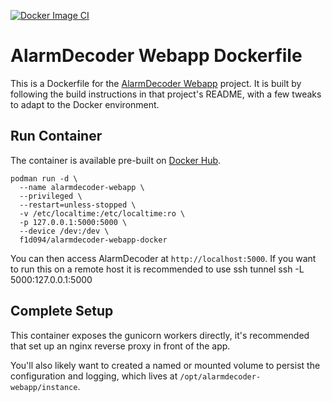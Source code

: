 [![Docker Image CI](https://github.com/f1d094/alarmdecoder-webapp-docker/actions/workflows/docker-image.yml/badge.svg)](https://github.com/f1d094/alarmdecoder-webapp-docker/actions/workflows/docker-image.yml)

# AlarmDecoder Webapp Dockerfile

This is a Dockerfile for the [AlarmDecoder Webapp](https://github.com/nutechsoftware/alarmdecoder-webapp) project. It is built by following the build instructions in that project's README, with a few tweaks to adapt to the Docker environment.

## Run Container

The container is available pre-built on [Docker Hub](https://hub.docker.com/r/f1d094/alarmdecoder-webapp-docker/).

```
podman run -d \
  --name alarmdecoder-webapp \
  --privileged \
  --restart=unless-stopped \
  -v /etc/localtime:/etc/localtime:ro \
  -p 127.0.0.1:5000:5000 \
  --device /dev:/dev \
  f1d094/alarmdecoder-webapp-docker
```

You can then access AlarmDecoder at `http://localhost:5000`. If you want to run this on a remote host it is recommended to use ssh tunnel ssh -L 5000:127.0.0.1:5000 <remotehost>

## Complete Setup

This container exposes the gunicorn workers directly, it's recommended that set
up an nginx reverse proxy in front of the app.

You'll also likely want to created a named or mounted volume to persist the
configuration and logging, which lives at `/opt/alarmdecoder-webapp/instance`.

